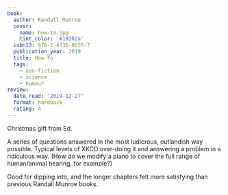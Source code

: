 ```yaml
---
book:
  author: Randall Munroe
  cover:
    name: how-to.jpg
    tint_color: '#19202a'
  isbn13: 978-1-4736-8035-7
  publication_year: 2019
  title: How To
  tags:
    - non-fiction
    - science
    - humour
review:
  date_read: '2019-12-27'
  format: hardback
  rating: 4
---
```


Christmas gift from Ed.

A series of questions answered in the most ludicrous, outlandish way possible. Typical levels of XKCD over-doing it and answering a problem in a ridiculous way. (How do we modify a piano to cover the full range of human/animal hearing, for example?)

Good for dipping into, and the longer chapters felt more satisfying than previous Randall Munroe books.
